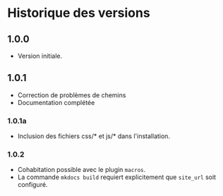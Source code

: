 # Historique des versions

## 1.0.0

- Version initiale.

## 1.0.1

- Correction de problèmes de chemins 
- Documentation complétée

### 1.0.1a

- Inclusion des fichiers css/* et js/* dans l'installation.

### 1.0.2

- Cohabitation possible avec le plugin `macros`.
- La commande `mkdocs build` requiert explicitement que `site_url` soit configuré.
